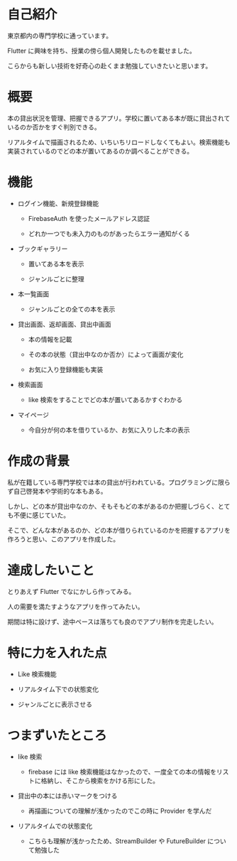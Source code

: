 # 自己紹介

東京都内の専門学校に通っています。

Flutter に興味を持ち、授業の傍ら個人開発したものを載せました。

こらからも新しい技術を好奇心の赴くまま勉強していきたいと思います。

# 概要

本の貸出状況を管理、把握できるアプリ。学校に置いてある本が既に貸出されているのか否かをすぐ判別できる。

リアルタイムで描画されるため、いちいちリロードしなくてもよい。検索機能も実装されているのでどの本が置いてあるのか調べることができる。

# 機能

- ログイン機能、新規登録機能

  - FirebaseAuth を使ったメールアドレス認証

  - どれか一つでも未入力のものがあったらエラー通知がくる

- ブックギャラリー

  - 置いてある本を表示

  - ジャンルごとに整理

- 本一覧画面

  - ジャンルごとの全ての本を表示

- 貸出画面、返却画面、貸出中画面

  - 本の情報を記載

  - その本の状態（貸出中なのか否か）によって画面が変化

  - お気に入り登録機能も実装

- 検索画面

  - like 検索をすることでどの本が置いてあるかすぐわかる

- マイページ

  - 今自分が何の本を借りているか、お気に入りした本の表示

# 作成の背景

私が在籍している専門学校では本の貸出が行われている。プログラミングに限らず自己啓発本や学術的な本もある。

しかし、どの本が貸出中なのか、そもそもどの本があるのか把握しづらく、とても不便に感じていた。

そこで、どんな本があるのか、どの本が借りられているのかを把握するアプリを作ろうと思い、このアプリを作成した。

# 達成したいこと

とりあえず Flutter でなにかしら作ってみる。

人の需要を満たすようなアプリを作ってみたい。

期間は特に設けず、途中ペースは落ちても良のでアプリ制作を完走したい。

# 特に力を入れた点

- Like 検索機能

- リアルタイム下での状態変化

- ジャンルごとに表示させる

# つまずいたところ

- like 検索

  - firebase には like 検索機能はなかったので、一度全ての本の情報をリストに格納し、そこから検索をかける形にした。

- 貸出中の本には赤いマークをつける

  - 再描画についての理解が浅かったのでこの時に Provider を学んだ

- リアルタイムでの状態変化

  - こちらも理解が浅かったため、StreamBuilder や FutureBuilder について勉強した
